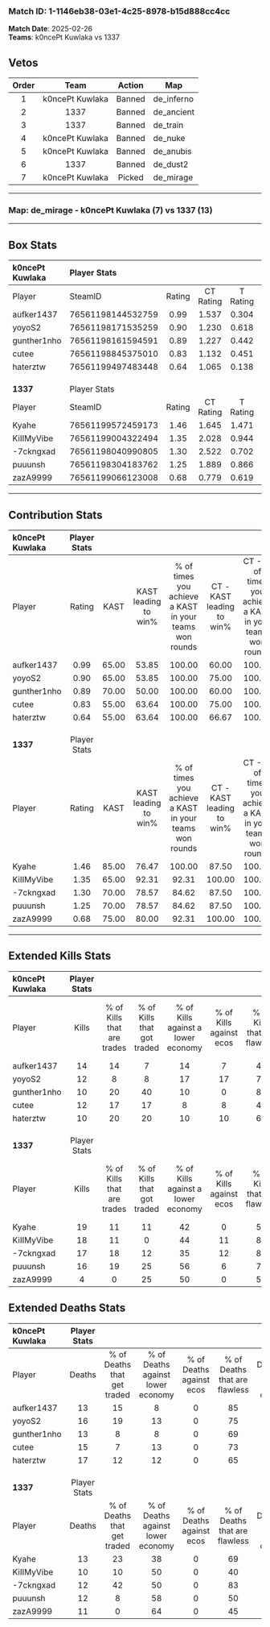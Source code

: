 ### Match ID: 1-1146eb38-03e1-4c25-8978-b15d888cc4cc  
**Match Date**: 2025-02-26  
**Teams**: k0ncePt Kuwlaka vs 1337  

## Vetos  

| Order | Team | Action | Map |
| :---: | :--: | :----: | --- |
| 1 | k0ncePt Kuwlaka | Banned | de_inferno |
| 2 | 1337 | Banned | de_ancient |
| 3 | 1337 | Banned | de_train |
| 4 | k0ncePt Kuwlaka | Banned | de_nuke |
| 5 | k0ncePt Kuwlaka | Banned | de_anubis |
| 6 | 1337 | Banned | de_dust2 |
| 7 | k0ncePt Kuwlaka | Picked | de_mirage |

---  

### **Map**: de_mirage - k0ncePt Kuwlaka (7) vs 1337 (13)  
---  

## Box Stats  

| **k0ncePt Kuwlaka** | Player Stats      |        |           |          |       |      |       |         |        |      |     |
| :- | :- | :-: | :-: | :-: | :-: | :-: | :-: | :-: | :-: | :-: | :-: |
| Player              | SteamID           | Rating | CT Rating | T Rating | KAST  | ADR  | Kills | Assists | Deaths | K/D  | HS% |
| aufker1437          | 76561198144532759 |  0.99  |   1.537   |  0.304   | 65.00 | 59.3 |  14   |    1    |   13   | 1.08 | 35  |
| yoyoS2              | 76561198171535259 |  0.90  |   1.230   |  0.618   | 65.00 | 75.3 |  12   |    7    |   16   | 0.75 | 25  |
| gunther1nho         | 76561198161594591 |  0.89  |   1.227   |  0.442   | 70.00 | 65.2 |  10   |    4    |   13   | 0.77 | 40  |
| cutee               | 76561198845375010 |  0.83  |   1.132   |  0.451   | 55.00 | 72.1 |  12   |    4    |   15   | 0.80 | 66  |
| haterztw            | 76561199497483448 |  0.64  |   1.065   |  0.138   | 55.00 | 60.5 |  10   |    1    |   17   | 0.59 | 70  |
|                     |                   |        |           |          |       |      |       |         |        |      |     |
|                     |                   |        |           |          |       |      |       |         |        |      |     |
|                     |                   |        |           |          |       |      |       |         |        |      |     |
| **1337**            | Player Stats      |        |           |          |       |      |       |         |        |      |     |
| Player              | SteamID           | Rating | CT Rating | T Rating | KAST  | ADR  | Kills | Assists | Deaths | K/D  | HS% |
| Kyahe               | 76561199572459173 |  1.46  |   1.645   |  1.471   | 85.00 | 87.3 |  19   |    5    |   13   | 1.46 | 57  |
| KiIIMyVibe          | 76561199004322494 |  1.35  |   2.028   |  0.944   | 65.00 | 90.2 |  18   |    3    |   10   | 1.80 | 44  |
| -7ckngxad           | 76561198040990805 |  1.30  |   2.522   |  0.702   | 70.00 | 90.5 |  17   |    4    |   12   | 1.42 | 41  |
| puuunsh             | 76561198304183762 |  1.25  |   1.889   |  0.866   | 70.00 | 85.8 |  16   |    6    |   12   | 1.33 | 50  |
| zazA9999            | 76561199066123008 |  0.68  |   0.779   |  0.619   | 75.00 | 49.9 |   4   |    7    |   11   | 0.36 | 75  |
---  

## Contribution Stats  

| **k0ncePt Kuwlaka** | Player Stats |       |                      |                                                        |                           |                                                             |                          |                                                            |
| :- | :-: | :-: | :-: | :-: | :-: | :-: | :-: | :-: |
| Player              |    Rating    | KAST  | KAST leading to win% | % of times you achieve a KAST in your teams won rounds | CT - KAST leading to win% | CT - % of times you achieve a KAST in your teams won rounds | T - KAST leading to win% | T - % of times you achieve a KAST in your teams won rounds |
| aufker1437          |     0.99     | 65.00 |        53.85         |                         100.00                         |           60.00           |                           100.00                            |          33.33           |                           100.00                           |
| yoyoS2              |     0.90     | 65.00 |        53.85         |                         100.00                         |           75.00           |                           100.00                            |          20.00           |                           100.00                           |
| gunther1nho         |     0.89     | 70.00 |        50.00         |                         100.00                         |           60.00           |                           100.00                            |          25.00           |                           100.00                           |
| cutee               |     0.83     | 55.00 |        63.64         |                         100.00                         |           75.00           |                           100.00                            |          33.33           |                           100.00                           |
| haterztw            |     0.64     | 55.00 |        63.64         |                         100.00                         |           66.67           |                           100.00                            |          50.00           |                           100.00                           |
|                     |              |       |                      |                                                        |                           |                                                             |                          |                                                            |
|                     |              |       |                      |                                                        |                           |                                                             |                          |                                                            |
|                     |              |       |                      |                                                        |                           |                                                             |                          |                                                            |
| **1337**            | Player Stats |       |                      |                                                        |                           |                                                             |                          |                                                            |
| Player              |    Rating    | KAST  | KAST leading to win% | % of times you achieve a KAST in your teams won rounds | CT - KAST leading to win% | CT - % of times you achieve a KAST in your teams won rounds | T - KAST leading to win% | T - % of times you achieve a KAST in your teams won rounds |
| Kyahe               |     1.46     | 85.00 |        76.47         |                         100.00                         |           87.50           |                           100.00                            |          66.67           |                           100.00                           |
| KiIIMyVibe          |     1.35     | 65.00 |        92.31         |                         92.31                          |          100.00           |                           100.00                            |          83.33           |                           83.33                            |
| -7ckngxad           |     1.30     | 70.00 |        78.57         |                         84.62                          |           87.50           |                           100.00                            |          66.67           |                           66.67                            |
| puuunsh             |     1.25     | 70.00 |        78.57         |                         84.62                          |           87.50           |                           100.00                            |          66.67           |                           66.67                            |
| zazA9999            |     0.68     | 75.00 |        80.00         |                         92.31                          |          100.00           |                           100.00                            |          62.50           |                           83.33                            |
---  

## Extended Kills Stats  

| **k0ncePt Kuwlaka** | Player Stats |                            |                            |                                    |                         |                              |                                 |                                       |                    |           |
| :- | :-: | :-: | :-: | :-: | :-: | :-: | :-: | :-: | :-: | :-: |
| Player              |    Kills     | % of Kills that are trades | % of Kills that got traded | % of Kills against a lower economy | % of Kills against ecos | % of Kills that are flawless | % of Kills that are close duels | % of Kills that are assisted by flash | Pistol Round Kills | AWP Kills |
| aufker1437          |      14      |             14             |             7              |                 14                 |            7            |              43              |                7                |                   0                   |         1          |     0     |
| yoyoS2              |      12      |             8              |             8              |                 17                 |           17            |              75              |                0                |                   0                   |         2          |     5     |
| gunther1nho         |      10      |             20             |             40             |                 10                 |            0            |              80              |                0                |                  10                   |         1          |     0     |
| cutee               |      12      |             17             |             17             |                 8                  |            8            |              42              |                8                |                   0                   |         3          |     0     |
| haterztw            |      10      |             20             |             20             |                 10                 |           10            |              60              |               10                |                   0                   |         0          |     0     |
|                     |              |                            |                            |                                    |                         |                              |                                 |                                       |                    |           |
|                     |              |                            |                            |                                    |                         |                              |                                 |                                       |                    |           |
|                     |              |                            |                            |                                    |                         |                              |                                 |                                       |                    |           |
| **1337**            | Player Stats |                            |                            |                                    |                         |                              |                                 |                                       |                    |           |
| Player              |    Kills     | % of Kills that are trades | % of Kills that got traded | % of Kills against a lower economy | % of Kills against ecos | % of Kills that are flawless | % of Kills that are close duels | % of Kills that are assisted by flash | Pistol Round Kills | AWP Kills |
| Kyahe               |      19      |             11             |             11             |                 42                 |            0            |              53              |                5                |                   0                   |         0          |     0     |
| KiIIMyVibe          |      18      |             11             |             0              |                 44                 |           11            |              83              |               11                |                   0                   |         2          |     0     |
| -7ckngxad           |      17      |             18             |             12             |                 35                 |           12            |              88              |                0                |                   0                   |         2          |     8     |
| puuunsh             |      16      |             19             |             25             |                 56                 |            6            |              75              |                6                |                   6                   |         2          |     0     |
| zazA9999            |      4       |             0              |             25             |                 50                 |            0            |              50              |               25                |                   0                   |         1          |     0     |
## Extended Deaths Stats  

| **k0ncePt Kuwlaka** | Player Stats |                             |                                   |                          |                               |                            |                           |               |
| :- | :-: | :-: | :-: | :-: | :-: | :-: | :-: | :-: |
| Player              |    Deaths    | % of Deaths that get traded | % of Deaths against lower economy | % of Deaths against ecos | % of Deaths that are flawless | % of Deaths that are close | % of Deaths while blinded | Deaths to AWP |
| aufker1437          |      13      |             15              |                 8                 |            0             |              85               |             0              |             0             |       0       |
| yoyoS2              |      16      |             19              |                13                 |            0             |              75               |             0              |             0             |       3       |
| gunther1nho         |      13      |              8              |                 8                 |            0             |              69               |             8              |             0             |       1       |
| cutee               |      15      |              7              |                13                 |            0             |              73               |             13             |             7             |       2       |
| haterztw            |      17      |             12              |                12                 |            0             |              65               |             12             |             0             |       2       |
|                     |              |                             |                                   |                          |                               |                            |                           |               |
|                     |              |                             |                                   |                          |                               |                            |                           |               |
|                     |              |                             |                                   |                          |                               |                            |                           |               |
| **1337**            | Player Stats |                             |                                   |                          |                               |                            |                           |               |
| Player              |    Deaths    | % of Deaths that get traded | % of Deaths against lower economy | % of Deaths against ecos | % of Deaths that are flawless | % of Deaths that are close | % of Deaths while blinded | Deaths to AWP |
| Kyahe               |      13      |             23              |                38                 |            0             |              69               |             0              |             0             |       1       |
| KiIIMyVibe          |      10      |             10              |                50                 |            0             |              40               |             0              |             0             |       1       |
| -7ckngxad           |      12      |             42              |                50                 |            0             |              83               |             0              |             8             |       0       |
| puuunsh             |      12      |              8              |                58                 |            0             |              50               |             8              |             0             |       1       |
| zazA9999            |      11      |              0              |                64                 |            0             |              45               |             18             |             0             |       2       |

